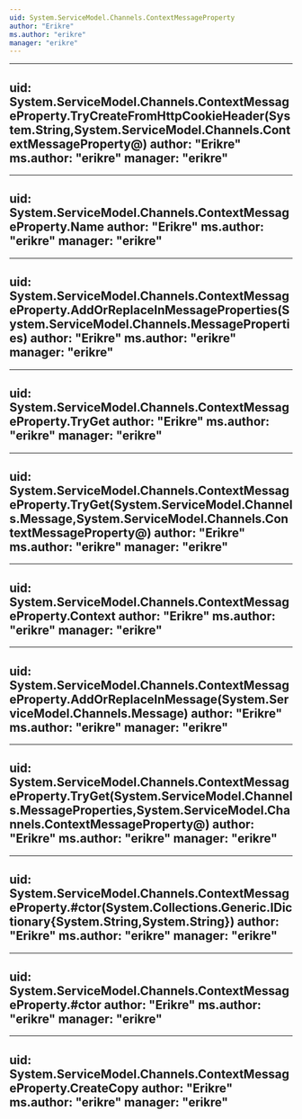 ```yaml
---
uid: System.ServiceModel.Channels.ContextMessageProperty
author: "Erikre"
ms.author: "erikre"
manager: "erikre"
---
```


---
uid: System.ServiceModel.Channels.ContextMessageProperty.TryCreateFromHttpCookieHeader(System.String,System.ServiceModel.Channels.ContextMessageProperty@)
author: "Erikre"
ms.author: "erikre"
manager: "erikre"
---

---
uid: System.ServiceModel.Channels.ContextMessageProperty.Name
author: "Erikre"
ms.author: "erikre"
manager: "erikre"
---

---
uid: System.ServiceModel.Channels.ContextMessageProperty.AddOrReplaceInMessageProperties(System.ServiceModel.Channels.MessageProperties)
author: "Erikre"
ms.author: "erikre"
manager: "erikre"
---

---
uid: System.ServiceModel.Channels.ContextMessageProperty.TryGet
author: "Erikre"
ms.author: "erikre"
manager: "erikre"
---

---
uid: System.ServiceModel.Channels.ContextMessageProperty.TryGet(System.ServiceModel.Channels.Message,System.ServiceModel.Channels.ContextMessageProperty@)
author: "Erikre"
ms.author: "erikre"
manager: "erikre"
---

---
uid: System.ServiceModel.Channels.ContextMessageProperty.Context
author: "Erikre"
ms.author: "erikre"
manager: "erikre"
---

---
uid: System.ServiceModel.Channels.ContextMessageProperty.AddOrReplaceInMessage(System.ServiceModel.Channels.Message)
author: "Erikre"
ms.author: "erikre"
manager: "erikre"
---

---
uid: System.ServiceModel.Channels.ContextMessageProperty.TryGet(System.ServiceModel.Channels.MessageProperties,System.ServiceModel.Channels.ContextMessageProperty@)
author: "Erikre"
ms.author: "erikre"
manager: "erikre"
---

---
uid: System.ServiceModel.Channels.ContextMessageProperty.#ctor(System.Collections.Generic.IDictionary{System.String,System.String})
author: "Erikre"
ms.author: "erikre"
manager: "erikre"
---

---
uid: System.ServiceModel.Channels.ContextMessageProperty.#ctor
author: "Erikre"
ms.author: "erikre"
manager: "erikre"
---

---
uid: System.ServiceModel.Channels.ContextMessageProperty.CreateCopy
author: "Erikre"
ms.author: "erikre"
manager: "erikre"
---

